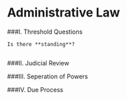 Administrative Law
=====================

###I. Threshold Questions

```
Is there **standing**?
```
```
```

###II. Judicial Review

###III. Seperation of Powers

###IV. Due Process

